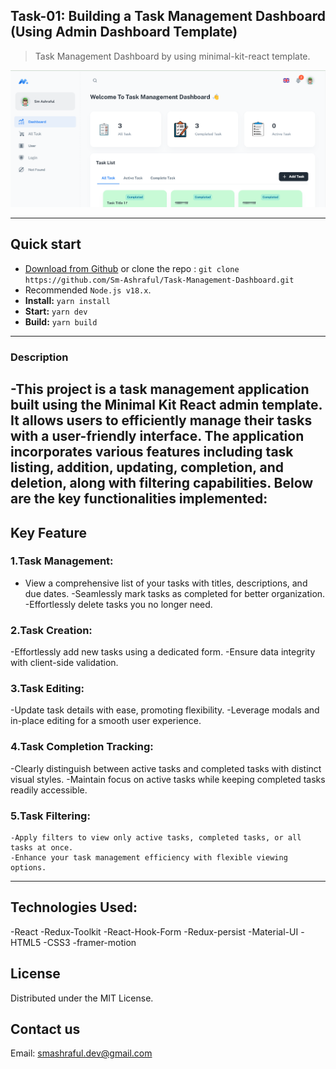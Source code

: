 ## Task-01: Building a Task Management Dashboard (Using Admin Dashboard Template)

>Task Management Dashboard by using minimal-kit-react template.

![preview](public/assets/homep.png)

---

## Quick start

- [Download from Github](https://github.com/Sm-Ashraful/Task-Management-Dashboard) or clone the repo : `git clone https://github.com/Sm-Ashraful/Task-Management-Dashboard.git`
- Recommended `Node.js v18.x`.
- **Install:** `yarn install`
- **Start:** `yarn dev`
- **Build:** `yarn build`

---

### Description
-This project is a task management application built using the Minimal Kit React admin template. It allows users to efficiently manage their tasks with a user-friendly interface. The application incorporates various features including task listing, addition, updating, completion, and deletion, along with filtering capabilities. Below are the key functionalities implemented:
---
## Key Feature

### 1.Task Management:
 - View a comprehensive list of your tasks with titles, descriptions, and due dates.
 -Seamlessly mark tasks as completed for better organization.
 -Effortlessly delete tasks you no longer need.
 ### 2.Task Creation:
 -Effortlessly add new tasks using a dedicated form.
 -Ensure data integrity with client-side validation.
 ### 3.Task Editing:
  -Update task details with ease, promoting flexibility.
  -Leverage modals and in-place editing for a smooth user experience.
  ### 4.Task Completion Tracking:
   -Clearly distinguish between active tasks and completed tasks with distinct visual styles.
   -Maintain focus on active tasks while keeping completed tasks readily accessible.
   ### 5.Task Filtering:
    -Apply filters to view only active tasks, completed tasks, or all tasks at once.
    -Enhance your task management efficiency with flexible viewing options.

---

## Technologies Used:
-React
-Redux-Toolkit
-React-Hook-Form
-Redux-persist
-Material-UI
-HTML5
-CSS3
-framer-motion
## License

Distributed under the MIT License.

## Contact us

Email: smashraful.dev@gmail.com
